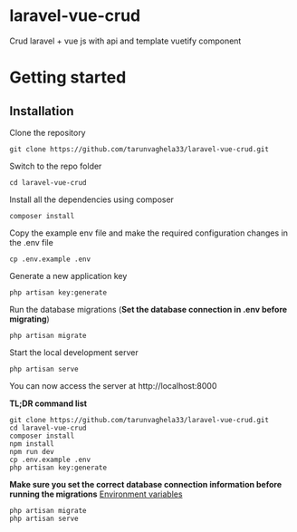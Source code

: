 # laravel-vue-crud
Crud laravel + vue js with api and template vuetify component
# Getting started

## Installation

Clone the repository

    git clone https://github.com/tarunvaghela33/laravel-vue-crud.git

Switch to the repo folder

    cd laravel-vue-crud

Install all the dependencies using composer

    composer install

Copy the example env file and make the required configuration changes in the .env file

    cp .env.example .env

Generate a new application key

    php artisan key:generate

Run the database migrations (**Set the database connection in .env before migrating**)

    php artisan migrate

Start the local development server

    php artisan serve

You can now access the server at http://localhost:8000

**TL;DR command list**

    git clone https://github.com/tarunvaghela33/laravel-vue-crud.git
    cd laravel-vue-crud
    composer install
    npm install
    npm run dev
    cp .env.example .env
    php artisan key:generate
    
**Make sure you set the correct database connection information before running the migrations** [Environment variables](#environment-variables)

    php artisan migrate
    php artisan serve





